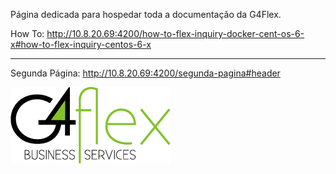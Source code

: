 <!-- TITLE: Primeira Página -->
<!-- SUBTITLE: Teste rápido de funcionamento para apresentação -->

Página dedicada para hospedar toda a documentação da G4Flex.

How To: http://10.8.20.69:4200/how-to-flex-inquiry-docker-cent-os-6-x#how-to-flex-inquiry-centos-6-x

-----

Segunda Página: http://10.8.20.69:4200/segunda-pagina#header

![Logog 4](/uploads/logog-4.png "Logog 4")